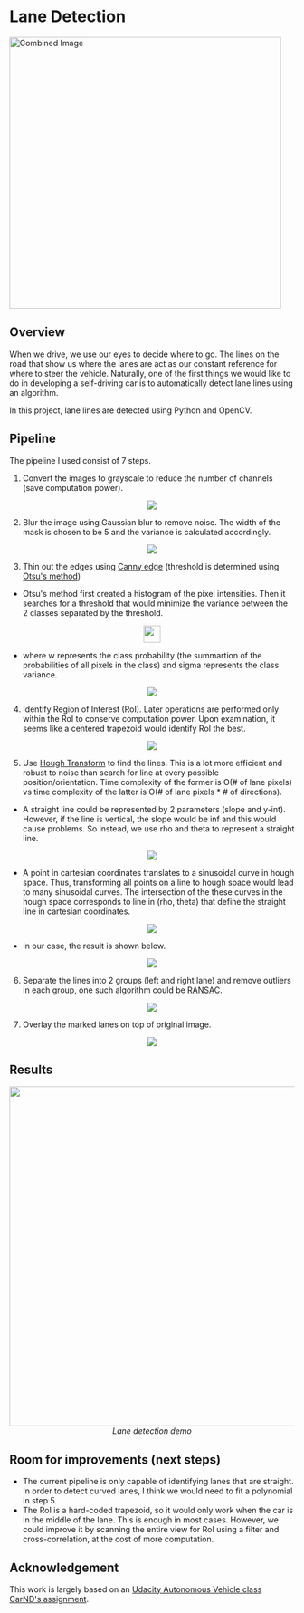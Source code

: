# **Lane Detection** 

<img src="examples/laneLines_thirdPass.jpg" width="480" alt="Combined Image" />

Overview
---

When we drive, we use our eyes to decide where to go.  The lines on the road that show us where the lanes are act as our constant reference for where to steer the vehicle.  Naturally, one of the first things we would like to do in developing a self-driving car is to automatically detect lane lines using an algorithm.

In this project, lane lines are detected using Python and OpenCV.  

Pipeline
---
The pipeline I used consist of 7 steps.
1. Convert the images to grayscale to reduce the number of channels (save computation power).
<p align="center">
  <img src="images/gray.png"
  >
</p>

2. Blur the image using Gaussian blur to remove noise. The width of the mask is chosen to be 5 and the variance is calculated accordingly.
<p align="center">
  <img src="images/blur.png"
  >
</p>

3. Thin out the edges using [Canny edge](https://docs.opencv.org/trunk/da/d22/tutorial_py_canny.html) (threshold is determined using [Otsu's method](https://medium.com/@hbyacademic/otsu-thresholding-4337710dc519))
- Otsu's method first created a histogram of the pixel intensities. Then it searches for a threshold that would minimize the variance between the 2 classes separated by the threshold. 
<p align="center">
  <img src="images/otsu.png"
  height="30"
  >
</p>

- where w represents the class probability (the summartion of the probabilities of all pixels in the class) and sigma represents the class variance.
<p align="center">
  <img src="images/edges.png"
  >
</p>

4. Identify Region of Interest (RoI). Later operations are performed only within the RoI to conserve computation power. Upon examination, it seems like a centered trapezoid would identify RoI the best.
<p align="center">
  <img src="images/RoI.png"
  >
</p>

5. Use [Hough Transform](https://towardsdatascience.com/lines-detection-with-hough-transform-84020b3b1549) to find the lines. This is a lot more efficient and robust to noise than search for line at every possible position/orientation. Time complexity of the former is O(# of lane pixels) vs time complexity of the latter is O(# of lane pixels * # of directions).
- A straight line could be represented by 2 parameters (slope and y-int). However, if the line is vertical, the slope would be inf and this would cause problems. So instead, we use rho and theta to represent a straight line.
<p align="center">
  <img src="images/hough_transform.png"
  >
</p>

- A point in cartesian coordinates translates to a sinusoidal curve in hough space. Thus, transforming all points on a line to hough space would lead to many sinusoidal curves. The intersection of the these curves in the hough space corresponds to line in (rho, theta) that define the straight line in cartesian coordinates.
<p align="center">
  <img src="images/hough_transform_line.png"
  >
</p>

- In our case, the result is shown below.
<p align="center">
  <img src="images/hough_transform_lines.png"
  >
</p>

6. Separate the lines into 2 groups (left and right lane) and remove outliers in each group, one such algorithm could be [RANSAC](https://medium.com/@iamhatesz/random-sample-consensus-bd2bb7b1be75).
<p align="center">
  <img src="images/lanes.png"
  >
</p>

7. Overlay the marked lanes on top of original image.
<p align="center">
  <img src="images/final.png"
  >
</p>

Results
---
<p align="center">
  <img src="images/example_output.gif" width=600><br/>
  <i>Lane detection demo</i>
</p>

Room for improvements (next steps)
---
- The current pipeline is only capable of identifying lanes that are straight. In order to detect curved lanes, I think we would need to fit a polynomial in step 5.
- The RoI is a hard-coded trapezoid, so it would only work when the car is in the middle of the lane. This is enough in most cases. However, we could improve it by scanning the entire view for RoI using a filter and cross-correlation, at the cost of more computation.


Acknowledgement
---
This work is largely based on an [Udacity Autonomous Vehicle class CarND's assignment](https://github.com/udacity/CarND-LaneLines-P1).